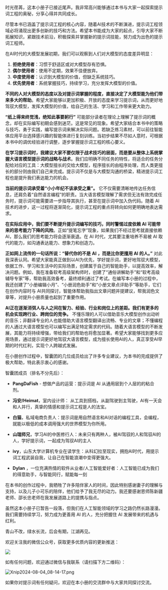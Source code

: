 时光荏苒，这本小册子已接近尾声。我非常高兴能够通过本书与大家一起探索提示词工程的奥秘，分享心得并共同成长。

尽管本书已涵盖了提示词工程的核心内容，随着AI技术的不断演进，提示词工程领域必将涌现出更多创新的技巧和方法。希望本书能成为大家的起点，引导大家不断拓展知识，紧跟技术前沿，积极探索并掌握新的提示词技能，努力成为出色的提示词工程师。

在AI时代的大模型发展初期，我们可以观察到人们对大模型的态度差异明显：

1. **拒绝使用者**：习惯于舒适区或对大模型存有恐惧。
2. **偶尔使用者**：使用不定期，效果不佳便放弃。
3. **中度使用者**：认识到大模型的价值，但缺乏系统技巧。
4. **优先使用者**：系统掌握技巧，持续学习，充分发挥大模型的价值。

**不同的人对大模型的态度以及对提示词掌握的程度，直接决定了大模型能为他们带来多大的帮助**。希望大家能够以更加积极、开放的态度来学习提示词，从而更好地驾驭大模型，发挥大模型的价值，给自己的生活、学习和工作带来更大助力。

**“纸上得来终觉浅，绝知此事要躬行”** 可能部分读者在理论上理解了提示词的概念，却在实际编写初期会感到迷茫。这是常见的现象。希望大家结合本书中的策略与技巧，勇于实践，编写提示词来解决实际问题。若缺乏练习素材，可以前往智能体应用平台选择感兴趣的智能体进行复刻训练。当初步结果不尽如人意时，可根据本书中的调优经验进行调整，逐步掌握提示词工程的核心要义。

**在学习提示词时，我建议大家不要仅限于战术技巧的层面，而是要从整体上系统掌握大语言模型提示词的战略与战术**。我们应明确不同任务的特性，将适合的任务分配给对应的工具：大模型擅长的交给大模型，程序擅长的由程序处理，而人类更擅长的部分则由我们自己来完成。提示词不仅是与大模型沟通的桥梁，精进提示词工程也是提升我们表达能力的机会。

**当前的提示词承受着“小小年纪不该承受之重”。** 它不仅需要清晰地传达任务信息，还肩负着“自然语言编程”的职责。当大语言模型理解了需求但无法有效完成任务时，提示词可能需要进一步指导其执行，甚至在提示词中加入伪代码。随着 AI 技术的进步，这一过程将逐渐简化，提示词工程的重点将转向如何更明确地表达需求。

**在实际应用中，我们要不断提升提示词编写的技巧，同时警惕过度依赖 AI 可能带来的思考能力下降的风险**。正如“提笔忘字”现象，如果我们不经过思考就直接依赖 AI，那么我们的思考能力将会逐渐衰退。在 AI 时代，尤其要注重培养不易被 AI 取代的能力，如沟通表达能力、想象力和创造力。

**正如网上流传的一句话所说：“替代你的不是** **AI** **，而是比你更擅用 AI 的人。”** 对此我深表认同。希望大家能真正做到以AI为优先，学好提示词，更好地驾驭大模型，依据工作、学习和生活中的实际场景，创建属于自己的智能助手，以提高效率，解决问题。例如，我在准备软考高级架构师时，创建了“通俗讲解助手”和“软考高级辅导专家”等，帮助我高效备考，最终顺利通过了考试。在编写本小册的过程中，我还创建了“小册编辑小月”、“小册润色助手”和“小册文章点评助手”等助手，它们在创作内容时与 AI共同探讨，智能体帮助我指出文章问题并提建议，帮我润色文章等，对提升小册质量也起到了重要作用。

**AI正在逐渐消弭人与人之间在智力、经验、行业和岗位上的差距。我们有更多的机会实现跨行业、跨岗位的竞争。** 不懂乐理的人可以借助音乐大模型创作出动听的音乐；非翻译专业的人也能借助大语言模型翻译出流畅、专业的文章；不懂编程的人通过大语言模型也可以编写出满足特定需求的代码。随着大语言模型的不断发展，其能力将持续增强，带给我们的帮助也将愈加显著。希望大家能够找到更多应用场景，通过提示词更好地驾驭大语言模型，成为擅长使用AI的人，真正享受AI早期的时代红利，实现个人跨越式发展。

在小册创作过程中，智囊团的几位成员给出了许多专业建议，为本书的完成提供了极大帮助，特此表示衷心的感谢。

智囊团成员（排名不分先后）：

* **PangDaFish** - 想做产品的运营：提示词是 AI 从通用层到个人层的的粘合剂。

* **冯安/Heimat**，室内设计师： 从工具到搭档，从副驾驶到主驾驶，AI有一天会和人并行，真挚的情感和提示词工程是人的法宝。

* **白猫**，私域电商负责人：提示词是用自然语言和AI对话的编程工具，会编程，就能以极低的成本调用强大的世界模型为你所用。

* **山瑞师兄**，学习AI的中医修行人：未来只有两种人，被AI驾驭的人和驾驭AI的人，学好提示词，一起成为驾驭AI的主人

* **ivy**，山东大学计算机专业在读学生：从科幻拉至现实，拥抱AI时代，用提示词工程武装自我，让自己在智能浪潮中变得更强大。

* **Dylan** ，一位充满热情的软件从业者/人工智能爱好者：人工智能已成为我们的得意助手，与智能同行，赋能每一刻

在本书的创作过程中，我牺牲了许多陪伴家人的时间，因此特别感谢妻子的理解与支持，以及儿子小可乐的陪伴，他们给予了我无尽的动力。我还要感谢恩师陈新疆老师、邵长忠老师在我发展道路上的提携与指点。

虽然这本小册子已暂告一段落，但我们在人工智能领域的学习之路仍然长路漫漫。我们需要持续学习，努力成为更善用 AI 的人，充分把握住 AI 发展带来的机遇与红利。

青山不改，绿水长流，后会有期，江湖再见。

欢迎关注我的微信公众号，获取更多优质内容的更新推送：

![](https://p3-juejin.byteimg.com/tos-cn-i-k3u1fbpfcp/14fff2864ced464c80e2503ddcc6e12e~tplv-k3u1fbpfcp-jj-mark:1600:0:0:0:q75.jpg#?w=258&h=258&s=27656&e=jpg&b=fefefe)

如有任何问题，欢迎通过微信与我联系（请扫描下方二维码）：

![Xnip2024-08-04_08-14-17.png](https://p6-juejin.byteimg.com/tos-cn-i-k3u1fbpfcp/2774101ff31347c080bab2e691570ec2~tplv-k3u1fbpfcp-jj-mark:1600:0:0:0:q75.png#?w=256&h=257&s=53338&e=png&a=1&b=efeeee)

如果你对提示词有任何疑问，欢迎在本小册的交流群中与大家共同探讨交流。